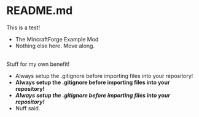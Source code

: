 # README.md
This is a test!
<br>
<ul>
<li>The MincraftForge Example Mod</li>
<li>Nothing else here. Move along.</li>
</ul>
<br>
Stuff for my own benefit!
<ul>
<li>Always setup the .gitignore before importing files into your repository!</li>
<li><b>Always setup the .gitignore before importing files into your repository!</b></li>
<li><b><i>Always setup the .gitignore before importing files into your repository!</i></b></li>
<li>Nuff said.</li>
</ul>
